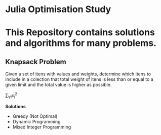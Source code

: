 # Julia Optimisation Study

# This Repository contains solutions and algorithms for many problems.

<h2> Knapsack Problem </h2>

Given a set of itens with values and weights, determine which itens to include in a colection that total weight of itens is less than or equal to a given limit and the total value is higher as possible.

$\sum_{\forall i}{x_i^{2}}$


**Solutions**
* Greedy (Not Optimal)
* Dynamic Programming
* Mixed Integer Programming
